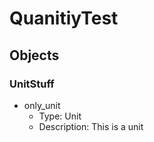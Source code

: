 # QuanitiyTest

## Objects

### UnitStuff

- only_unit
    - Type: Unit
    - Description: This is a unit

